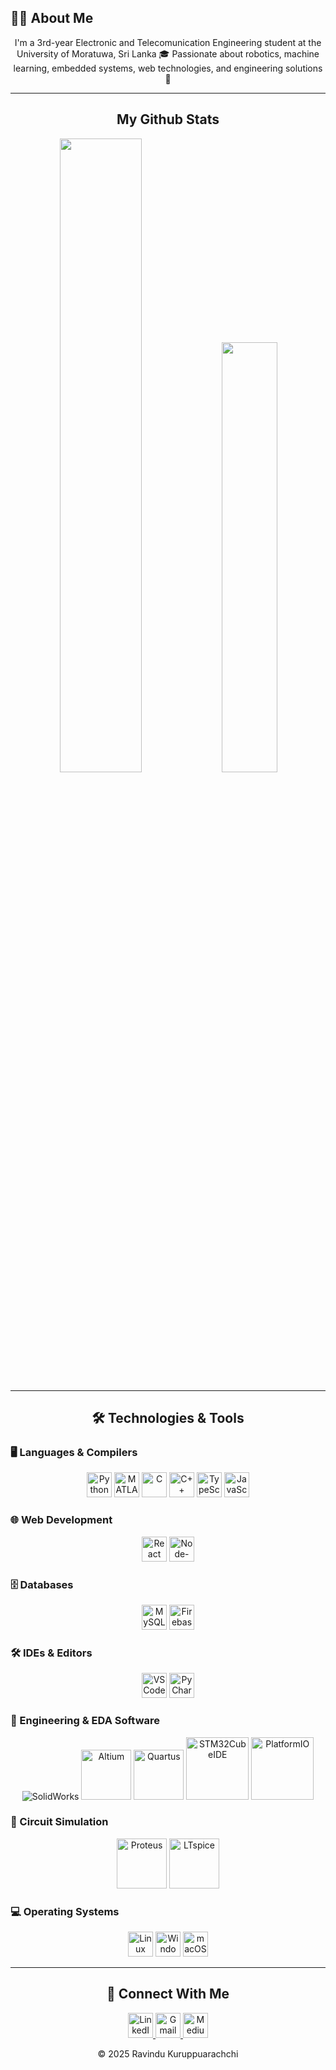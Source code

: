## 👨‍🎓 About Me
<p align="center">
  I'm a 3rd-year Electronic and Telecomunication Engineering student at the University of Moratuwa, Sri Lanka 🎓  
  Passionate about robotics, machine learning, embedded systems, web technologies, and engineering solutions 🚀
</p>

---

<h2 align="center">My Github Stats</h2>
<p align="center">
    <img width="51%" src="https://github-readme-stats-gules-two-98.vercel.app/api?username=Ravindu-Kuruppuarachchi&show=reviews,prs_merged&show_icons=true&theme=radical&bg_color=001F3F">
    <img width="42%" src="https://github-readme-stats-gules-two-98.vercel.app/api/top-langs/?username=Ravindu-Kuruppuarachchi&size_weight=0.5&count_weight=0.5&theme=radical&layout=compact&langs_count=8&bg_color=001F3F">
</p>

---

<h2 align="center">🛠️ Technologies & Tools</h2>

### 🖥️ Languages & Compilers
<p align="center">
  <img src="https://cdn.jsdelivr.net/gh/devicons/devicon/icons/python/python-original.svg" alt="Python" width="40" />
  <img src="https://cdn.jsdelivr.net/gh/devicons/devicon/icons/matlab/matlab-original.svg" alt="MATLAB" width="40" />
  <img src="https://cdn.jsdelivr.net/gh/devicons/devicon/icons/c/c-original.svg" alt="C" width="40" />
  <img src="https://cdn.jsdelivr.net/gh/devicons/devicon/icons/cplusplus/cplusplus-original.svg" alt="C++" width="40" />
  <img src="https://cdn.jsdelivr.net/gh/devicons/devicon/icons/typescript/typescript-original.svg" alt="TypeScript" width="40" />
  <img src="https://cdn.jsdelivr.net/gh/devicons/devicon/icons/javascript/javascript-original.svg" alt="JavaScript" width="40" />
</p>

### 🌐 Web Development
<p align="center">
  <img src="https://cdn.jsdelivr.net/gh/devicons/devicon/icons/react/react-original.svg" alt="React" width="40" />
  <img src="https://nodered.org/about/resources/media/node-red-icon.png" alt="Node-RED" width="40" height="40"/>
</p>

### 🗄️ Databases
<p align="center">
  <img src="https://cdn.jsdelivr.net/gh/devicons/devicon/icons/mysql/mysql-original.svg" alt="MySQL" width="40" />
  <img src="https://cdn.jsdelivr.net/gh/devicons/devicon/icons/firebase/firebase-plain.svg" alt="Firebase" width="40" />
</p>


### 🛠️ IDEs & Editors
<p align="center">
  <img src="https://cdn.jsdelivr.net/gh/devicons/devicon/icons/vscode/vscode-original.svg" alt="VS Code" width="40" />
  <img src="https://cdn.jsdelivr.net/gh/devicons/devicon/icons/pycharm/pycharm-original.svg" alt="PyCharm" width="40" />
</p>

### 🔧 Engineering & EDA Software
<p align="center">
  <img alt="SolidWorks" src="https://img.shields.io/badge/SolidWorks-%23003227.svg?style=for-the-badge&logo=solidworks&logoColor=white">
  <img src="https://img.shields.io/static/v1?style=for-the-badge&message=Altium&color=A5915F&logo=AltiumDesigner&logoColor=FFFFFF&label=" alt="Altium" width="80" />
  <img src="https://img.shields.io/static/v1?style=for-the-badge&message=Quartus&color=EE3124&logo=intel&logoColor=FFFFFF&label=" alt="Quartus" width="80" />
  <img src="https://img.shields.io/static/v1?style=for-the-badge&message=STM32CubeIDE&color=00669C&logo=stmicroelectronics&logoColor=FFFFFF&label=" alt="STM32CubeIDE" width="100" />
  <img src="https://img.shields.io/static/v1?style=for-the-badge&message=PlatformIO&color=0162D1&logo=platformio&logoColor=FFFFFF&label=" alt="PlatformIO" width="100" />
</p>

### 🔌 Circuit Simulation
<p align="center">
  <img src="https://img.shields.io/static/v1?style=for-the-badge&message=Proteus&color=0066CC&logo=proteus&logoColor=FFFFFF&label=" alt="Proteus" width="80" />
  <img src="https://img.shields.io/static/v1?style=for-the-badge&message=LTspice&color=0052CC&logo=linear-technology&logoColor=FFFFFF&label=" alt="LTspice" width="80" />
</p>

### 💻 Operating Systems
<p align="center">
  <img src="https://cdn.jsdelivr.net/gh/devicons/devicon/icons/linux/linux-original.svg" alt="Linux" width="40" />
  <img src="https://cdn.jsdelivr.net/gh/devicons/devicon/icons/windows8/windows8-original.svg" alt="Windows" width="40" />
  <img src="https://cdn.jsdelivr.net/gh/devicons/devicon/icons/apple/apple-original.svg" alt="macOS" width="40" />
</p>

---

<h2 align="center">🔗 Connect With Me</h2>
<p align="center">
  <a href="https://linkedin.com/in/ravindu-rashmika" target="_blank">
    <img src="https://cdn.jsdelivr.net/gh/devicons/devicon/icons/linkedin/linkedin-original.svg" alt="LinkedIn" width="40" />
  </a>
  <a href="mailto:ravindukrashmika@gmail.com">
    <img src="https://cdn.jsdelivr.net/gh/devicons/devicon/icons/google/google-original.svg" alt="Gmail" width="40" />
  </a>
  <a href="https://medium.com/@ravindukrashmika" target="_blank">
    <img src="https://cdn.jsdelivr.net/npm/simple-icons@v11/icons/medium.svg" alt="Medium" width="40" />
  </a>
</p>

<p align="center">
  © 2025 Ravindu Kuruppuarachchi
</p>
